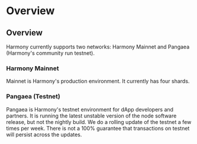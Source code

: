 # Overview

## Overview

Harmony currently supports two networks: Harmony Mainnet and Pangaea \(Harmony's community run testnet\).

### Harmony Mainnet

Mainnet is Harmony's production environment. It currently has four shards.

### Pangaea \(Testnet\)

Pangaea is Harmony's testnet environment for dApp developers and partners. It is running the latest unstable version of the node software release, but not the nightly build. We do a rolling update of the testnet a few times per week. There is not a 100% guarantee that transactions on testnet will persist across the updates.


